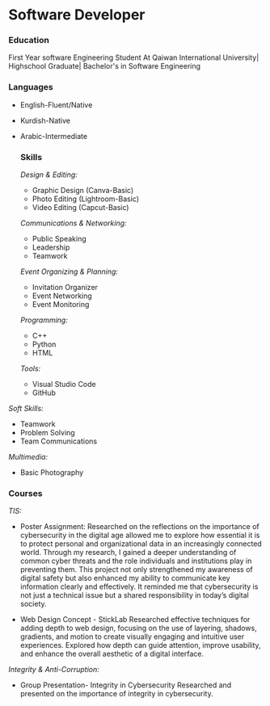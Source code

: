 # Software Developer

### Education
First Year software Engineering Student At Qaiwan International University| Highschool Graduate| Bachelor's in Software Engineering

### Languages
- English-Fluent/Native
- Kurdish-Native
- Arabic-Intermediate

  ### Skills

  *Design & Editing:*

  - Graphic Design (Canva-Basic)
  - Photo Editing (Lightroom-Basic)
  - Video Editing (Capcut-Basic)

  *Communications & Networking:*
  - Public Speaking
  - Leadership
  - Teamwork

  *Event Organizing & Planning:*
  - Invitation Organizer
  - Event Networking
  - Event Monitoring

  *Programming:*
  - C++
  - Python
  - HTML

  *Tools:*
  - Visual Studio Code
  - GitHub

*Soft Skills:*
- Teamwork
- Problem Solving
- Team Communications


*Multimedia:*
- Basic Photography

### Courses

*TIS:*
- Poster Assignment:
Researched on the reflections on the importance of cybersecurity in the digital age allowed me to explore how essential it is to protect personal and organizational data in an increasingly connected world. Through my research, I gained a deeper understanding of common cyber threats and the role individuals and institutions play in preventing them. This project not only strengthened my awareness of digital safety but also enhanced my ability to communicate key information clearly and effectively. It reminded me that cybersecurity is not just a technical issue but a shared responsibility in today’s digital society.

- Web Design Concept - StickLab
Researched effective techniques for adding depth to web design, focusing on the use of layering, shadows, gradients, and motion to create visually engaging and intuitive user experiences. Explored how depth can guide attention, improve usability, and enhance the overall aesthetic of a digital interface.


*Integrity & Anti-Corruption:*

- Group Presentation- Integrity in Cybersecurity
Researched and presented on the importance of integrity in cybersecurity.


  
  
  
